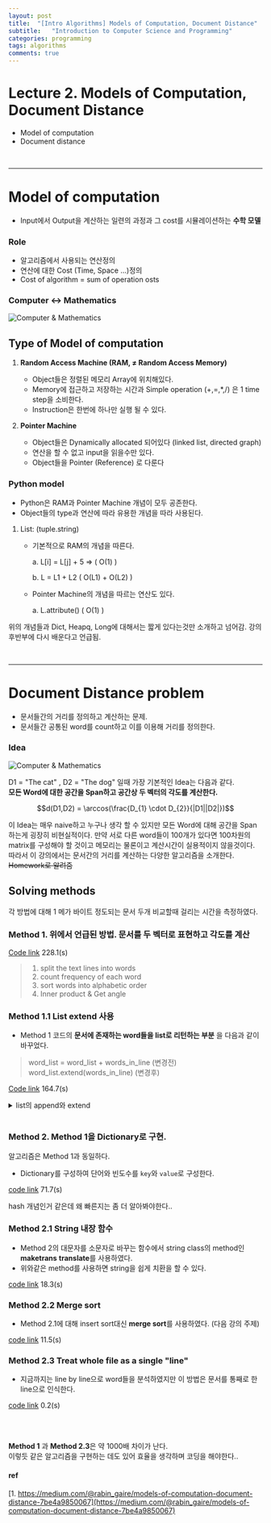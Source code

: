 ```yaml
---
layout: post
title:  "[Intro Algorithms] Models of Computation, Document Distance"
subtitle:   "Introduction to Computer Science and Programming"
categories: programming
tags: algorithms
comments: true
---
```


# Lecture 2. Models of Computation, Document Distance

- Model of computation
- Document distance

<br/>

---

# Model of computation

- Input에서 Output을 계산하는 일련의 과정과 그 cost를 시뮬레이션하는 **수학 모델**

### Role

- 알고리즘에서 사용되는 연산정의
- 연산에 대한 Cost (Time, Space ...)정의
- Cost of algorithm = sum of operation osts

### **Computer ↔ Mathematics**


![Computer & Mathematics](https://swha0105.github.io/assets/intro_algorithm/image/lec2_1.png)  


## Type of Model of computation

1. **Random Access Machine (RAM, ≠ Random Access Memory)**
    - Object들은 정렬된 메모리 Array에 위치해있다.
    - Memory에 접근하고 저장하는 시간과 Simple operation (+,=,*,/) 은 1 time step을 소비한다.
    - Instruction은 한번에 하나만 실행 될 수 있다.

2. **Pointer Machine**
    - Object들은 Dynamically allocated 되어있다 (linked list, directed graph)
    - 연산을 할 수 없고 input을 읽을수만 있다.
    - Object들을 Pointer (Reference) 로 다룬다

### **Python model**

- Python은 RAM과 Pointer Machine 개념이 모두 공존한다.
- Object들의 type과 연산에 따라 유용한 개념을 따라 사용된다.

1. List: (tuple.string)
    - 기본적으로 RAM의 개념을 따른다.

        a. L[i] = L[j] + 5 ⇒ ( O(1) )

        b. L = L1 + L2 (  O(L1) + O(L2) )

    - Pointer Machine의 개념을 따르는 연산도 있다.

        a. L.attribute()   ( O(1) ) 

위의 개념들과 Dict, Heapq, Long에 대해서는 짧게 있다는것만 소개하고 넘어감. 강의 후반부에 다시 배운다고 언급됨.

<br/>

---


# Document Distance problem

- 문서들간의 거리를 정의하고 계산하는 문제.
- 문서들간 공통된 word를 count하고 이를 이용해 거리를 정의한다.

### Idea

![Computer & Mathematics](https://swha0105.github.io/assets/intro_algorithm/image/lec2_2.png)  


D1 = "The cat" , D2 = "The dog" 일때 가장 기본적인 Idea는 다음과 같다.   
**모든 Word에 대한 공간을 Span하고 공간상 두 벡터의 각도를 계산한다.**

$$d(D1,D2) = \arccos(\frac{D_{1} \cdot D_{2}}{|D1||D2|})$$

이 Idea는 매우 naive하고 누구나 생각 할 수 있지만 모든 Word에 대해 공간을 Span하는게 굉장히 비현실적이다. 만약 서로 다른 word들이 100개가 있다면 100차원의 matrix를 구성해야 할 것이고 메모리는 물론이고 계산시간이 실용적이지 않을것이다.  
따라서 이 강의에서는 문서간의 거리를 계산하는 다양한 알고리즘을 소개한다. ~~Homework로 알려줌~~

<!-- ### Algorithm

1. Split each document into words
2. count word frequencies (document vectors)
3. compute dot product  -->

## Solving methods

각 방법에 대해 1 메가 바이트 정도되는 문서 두개 비교할때 걸리는 시간을 측정하였다.   


### Method 1. 위에서 언급된 방법. 문서를 두 벡터로 표현하고 각도를 계산 
[Code link](https://swha0105.github.io/assets/intro_algorithm/material/docdist1.py)   228.1(s)
> 1. split the text lines into words
> 2. count frequency of each word
> 3. sort words into alphabetic order
> 4. Inner product & Get angle

### Method 1.1 List extend 사용
 
- Method 1 코드의 **문서에 존재하는 word들을 list로 리턴하는 부분** 을 다음과 같이 바꾸었다. 

> word_list = word_list + words_in_line (변경전)  
> word_list.extend(words_in_line)  (변경후)  

 [Code link](https://swha0105.github.io/assets/intro_algorithm/material/docdist2.py)   164.7(s)

<details>    
<summary> list의 append와 extend </summary>
<div markdown="1">   

![Computer & Mathematics](https://swha0105.github.io/assets/intro_algorithm/image/lec2_3.png)  
append는 x 그 자체를 원소로 넣고 extend는 iterable의 각 항목들을 넣음

[출처](https://m.blog.naver.com/wideeyed/221541104629)

</div>
</details>

<br/>

### Method 2. Method 1을 Dictionary로 구현. 

알고리즘은 Method 1과 동일하다.  
- Dictionary를 구성하여 단어와 빈도수를 `key`와 `value`로 구성한다.  

[code link](https://swha0105.github.io/assets/intro_algorithm/material/docdist4.py) 71.7(s)

hash 개념인거 같은데 왜 빠른지는 좀 더 알아봐야한다..

### Method 2.1 String 내장 함수

- Method 2의 대문자를 소문자로 바꾸는 함수에서 string class의 method인 **maketrans** **translate**를 사용하였다.
- 위와같은 method를 사용하면 string을 쉽게 치환을 할 수 있다.

[code link](https://swha0105.github.io/assets/intro_algorithm/material/docdist5.py) 18.3(s)

### Method 2.2 Merge sort

- Method 2.1에 대해 insert sort대신 **merge sort**를 사용하였다. (다음 강의 주제)

[code link](https://swha0105.github.io/assets/intro_algorithm/material/docdist6.py) 11.5(s)

### Method 2.3 Treat whole file as a single "line"

- 지금까지는 line by line으로 word들을 분석하였지만 이 방법은 문서를 통째로 한 line으로 인식한다.

[code link](https://swha0105.github.io/assets/intro_algorithm/material/docdist8.py) 0.2(s)

<br/>
<br/>

**Method 1** 과 **Method 2.3**은 약 1000배 차이가 난다.  
이렇듯 같은 알고리즘을 구현하는 데도 있어 효율을 생각하며 코딩을 해야한다..

#### ref 

[1. https://medium.com/@rabin_gaire/models-of-computation-document-distance-7be4a9850067](https://medium.com/@rabin_gaire/models-of-computation-document-distance-7be4a9850067)



<script>
MathJax.Hub.Queue(["Typeset",MathJax.Hub]);
</script>

<script>
MathJax = {
  tex: {
    inlineMath: [['$', '$'], ['\\(', '\\)']]
  },
  svg: {
    fontCache: 'global'
  }
};
</script>
<script type="text/javascript" id="MathJax-script" async
  src="https://cdn.jsdelivr.net/npm/mathjax@3/es5/tex-svg.js">
</script>
